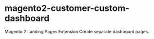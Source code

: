 # magento2-customer-custom-dashboard

Magento 2 Landing Pages Extension Create separate dashboard pages.
